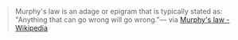 
> Murphy's law is an adage or epigram that is typically stated as: "Anything that can go wrong will go wrong."— via [Murphy's law - Wikipedia](https://en.wikipedia.org/wiki/Murphy%27s_law)
